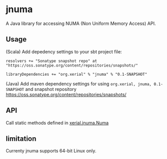 jnuma
=========

A Java library for accessing NUMA (Non Uniform Memory Access) API. 


## Usage 

(Scala) Add depedency settings to your sbt project file:

    resolvers += "Sonatype snapshot repo" at "https://oss.sonatype.org/content/repositories/snapshots/"

    libraryDependencies += "org.xerial" % "jnuma" % "0.1-SNAPSHOT"



(Java) Add maven dependency settings for using `org.xerial, jnuma,
0.1-SNAPSHOT` and snapshot repository
<https://oss.sonatype.org/content/repositories/snapshots/>

## API

Call static methods defined in [xerial.jnuma.Numa](https://oss.sonatype.org/service/local/repositories/snapshots/archive/org/xerial/jnuma/0.1-SNAPSHOT/jnuma-0.1-SNAPSHOT-javadoc.jar/!/xerial/jnuma/Numa.html)


## limitation

Currenty jnuma supports 64-bit Linux only. 


